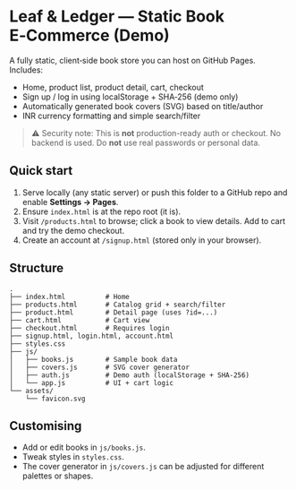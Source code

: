 # Leaf & Ledger — Static Book E‑Commerce (Demo)

A fully static, client‑side book store you can host on GitHub Pages. Includes:

- Home, product list, product detail, cart, checkout
- Sign up / log in using localStorage + SHA‑256 (demo only)
- Automatically generated book covers (SVG) based on title/author
- INR currency formatting and simple search/filter

> ⚠️ Security note: This is **not** production-ready auth or checkout. No backend is used. Do **not** use real passwords or personal data.

## Quick start

1. Serve locally (any static server) or push this folder to a GitHub repo and enable **Settings → Pages**.
2. Ensure `index.html` is at the repo root (it is).
3. Visit `/products.html` to browse; click a book to view details. Add to cart and try the demo checkout.
4. Create an account at `/signup.html` (stored only in your browser).

## Structure

```
.
├── index.html          # Home
├── products.html       # Catalog grid + search/filter
├── product.html        # Detail page (uses ?id=...)
├── cart.html           # Cart view
├── checkout.html       # Requires login
├── signup.html, login.html, account.html
├── styles.css
├── js/
│   ├── books.js        # Sample book data
│   ├── covers.js       # SVG cover generator
│   ├── auth.js         # Demo auth (localStorage + SHA-256)
│   └── app.js          # UI + cart logic
└── assets/
    └── favicon.svg
```

## Customising

- Add or edit books in `js/books.js`.
- Tweak styles in `styles.css`.
- The cover generator in `js/covers.js` can be adjusted for different palettes or shapes.
